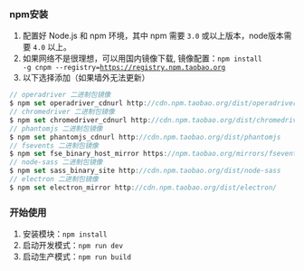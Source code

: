 ### npm安装
1. 配置好 Node.js 和 npm 环境，其中 npm 需要 <code>3.0</code> 或以上版本，node版本需要 <code>4.0</code> 以上。
2. 如果网络不是很理想，可以用国内镜像下载, 镜像配置：<code>npm install -g cnpm --registry=https://registry.npm.taobao.org</code>
3. 以下选择添加（如果墙外无法更新）

```javascript
// operadriver 二进制包镜像
$ npm set operadriver_cdnurl http://cdn.npm.taobao.org/dist/operadriver
// chromedriver 二进制包镜像
$ npm set chromedriver_cdnurl http://cdn.npm.taobao.org/dist/chromedriver
// phantomjs 二进制包镜像
$ npm set phantomjs_cdnurl http://cdn.npm.taobao.org/dist/phantomjs
// fsevents 二进制包镜像
$ npm set fse_binary_host_mirror https://npm.taobao.org/mirrors/fsevents
// node-sass 二进制包镜像
$ npm set sass_binary_site http://cdn.npm.taobao.org/dist/node-sass
// electron 二进制包镜像
$ npm set electron_mirror http://cdn.npm.taobao.org/dist/electron/
```

### 开始使用
1. 安装模块：<code>npm install</code>
2. 启动开发模式：<code>npm run dev</code>
3. 启动生产模式：<code>npm run build</code>
